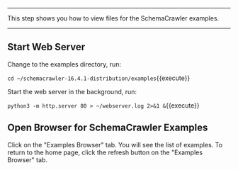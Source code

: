 -----

This step shows you how to view files for the SchemaCrawler examples.

-----

## Start Web Server

Change to the examples directory, run:

`cd ~/schemacrawler-16.4.1-distribution/examples`{{execute}}

Start the web server in the background, run:

`python3 -m http.server 80 > ~/webserver.log 2>&1 &`{{execute}}

## Open Browser for SchemaCrawler Examples

Click on the "Examples Browser" tab. You will see the list of examples. To return to the home page, click the refresh button on the "Examples Browser" tab.
